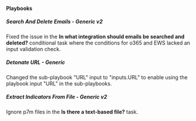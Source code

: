 
#### Playbooks
##### Search And Delete Emails - Generic v2
Fixed the issue in the **In what integration should emails be searched and deleted?** conditional task where the conditions for o365 and EWS lacked an input validation check.

##### Detonate URL - Generic
Changed the sub-playbook "URL" input to "inputs.URL" to enable using the playbook input "URL" in the sub-playbooks.

##### Extract Indicators From File - Generic v2
Ignore p7m files in the **Is there a text-based file?** task.
